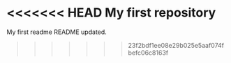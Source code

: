 <<<<<<< HEAD
My first repository
=======
My first readme 
README updated.
>>>>>>> 23f2bdf1ee08e29b025e5aaf074fbefc06c8163f
